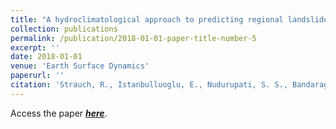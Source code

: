 ```yaml
---
title: "A hydroclimatological approach to predicting regional landslide probability using Landlab"
collection: publications
permalink: /publication/2018-01-01-paper-title-number-5
excerpt: ''
date: 2018-01-01
venue: 'Earth Surface Dynamics'
paperurl: ''
citation: 'Strauch, R., Istanbulluoglu, E., Nudurupati, S. S., Bandaragoda, C., Gasparini, N. M., & Tucker, G. E. (2018). A hydroclimatological approach to predicting regional landslide probability using Landlab. Earth Surface Dynamics, 6(1), 49-75.'
---
```


Access the paper ***[here](http://saisiddu.github.io/files/RondaStrauch_2017_ESurf_LandlabLandslides_paper.pdf)***. 